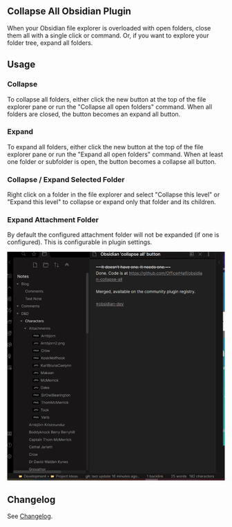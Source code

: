 ## Collapse All Obsidian Plugin

When your Obsidian file explorer is overloaded with open folders, close them all with a single click or command. Or, if you want to explore your folder tree, expand all folders.

## Usage

### Collapse

To collapse all folders, either click the new button at the top of the file explorer pane or run the "Collapse all open folders" command. When all folders are closed, the button becomes an expand all button.

### Expand

To expand all folders, either click the new button at the top of the file explorer pane or run the "Expand all open folders" command. When at least one folder or subfolder is open, the button becomes a collapse all button.

### Collapse / Expand Selected Folder

Right click on a folder in the file explorer and select "Collapse this level" or "Expand this level" to collapse or expand only that folder and its children.

### Expand Attachment Folder

By default the configured attachment folder will not be expanded (if one is configured). This is configurable in plugin settings.

![CollapseAll](docs/CollapseAll.gif)

## Changelog

See [Changelog](CHANGELOG.md).
